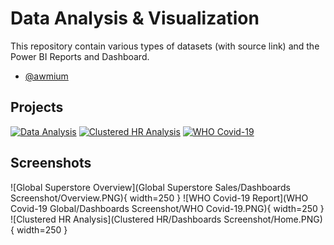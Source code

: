 # Data Analysis & Visualization
This repository contain various types of datasets (with source link) and the Power BI Reports and Dashboard.
- [@awmium](https://www.github.com/awmium)


## Projects

[![Data Analysis](https://img.shields.io/badge/Project-Global_Superstore_Sales-blueviolet.svg)](https://github.com/awmium/Data-Analysis/tree/main/Global%20Superstore%20Sales)
[![Clustered HR Analysis](https://img.shields.io/badge/Project-Clustered_HR_Analysis-yellow.svg)](https://github.com/awmium/Data-Analysis/tree/main/Clustered%20HR)
[![WHO Covid-19](https://img.shields.io/badge/Projects-WHO_Covid19_Report-blue.svg)](https://github.com/awmium/Data-Analysis/tree/main/WHO%20Covid-19%20Global)


## Screenshots

![Global Superstore Overview](Global Superstore Sales/Dashboards Screenshot/Overview.PNG){ width=250 }
![WHO Covid-19 Report](WHO Covid-19 Global/Dashboards Screenshot/WHO Covid-19.PNG){ width=250 }
![Clustered HR Analysis](Clustered HR/Dashboards Screenshot/Home.PNG){ width=250 }

